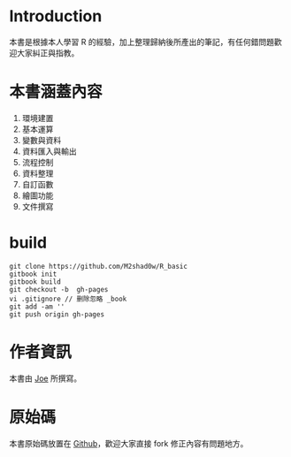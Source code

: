 # Introduction
本書是根據本人學習 R 的經驗，加上整理歸納後所產出的筆記，有任何錯問題歡迎大家糾正與指教。

# 本書涵蓋內容
1. 環境建置
2. 基本運算
3. 變數與資料
4. 資料匯入與輸出
5. 流程控制
6. 資料整理
7. 自訂函數
8. 繪圖功能
9. 文件撰寫

# build

```
git clone https://github.com/M2shad0w/R_basic
gitbook init
gitbook build
git checkout -b  gh-pages
vi .gitignore // 删除忽略 _book
git add -am ''
git push origin gh-pages
```

# 作者資訊
本書由 [Joe](https://github.com/joe11051105) 所撰寫。

# 原始碼
本書原始碼放置在 [Github](https://github.com/joe11051105/R_basic)，歡迎大家直接 fork 修正內容有問題地方。
